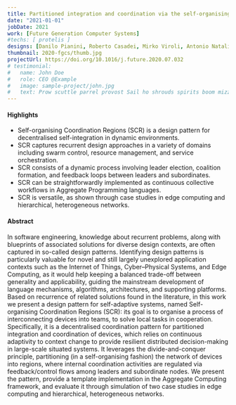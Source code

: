 ```yaml
---
title: Partitioned integration and coordination via the self-organising coordination regions pattern
date: "2021-01-01"
jobDate: 2021
work: [Future Generation Computer Systems]
#techs: [ protelis ]
designs: [Danilo Pianini, Roberto Casadei, Mirko Viroli, Antonio Natali]
thumbnail: 2020-fgcs/thumb.jpg
projectUrl: https://doi.org/10.1016/j.future.2020.07.032
# testimonial:
#   name: John Doe
#   role: CEO @Example
#   image: sample-project/john.jpg
#   text: Prow scuttle parrel provost Sail ho shrouds spirits boom mizzenmast yardarm. Pinnace holystone mizzenmast quarter crow's nest nipperkin
---
```


#### Highlights

* Self-organising Coordination Regions (SCR) is a design pattern for decentralised self-integration in dynamic environments.
* SCR captures recurrent design approaches in a variety of domains including swarm control, resource management, and service orchestration.
* SCR consists of a dynamic process involving leader election, coalition formation, and feedback loops between leaders and subordinates.
* SCR can be straightforwardly implemented as continuous collective workflows in Aggregate Programming languages.
* SCR is versatile, as shown through case studies in edge computing and hierarchical, heterogeneous networks.

#### Abstract

In software engineering, knowledge about recurrent problems, along with blueprints of associated solutions for diverse design contexts, are often captured in so-called design patterns. Identifying design patterns is particularly valuable for novel and still largely unexplored application contexts such as the Internet of Things, Cyber–Physical Systems, and Edge Computing, as it would help keeping a balanced trade-off between generality and applicability, guiding the mainstream development of language mechanisms, algorithms, architectures, and supporting platforms. Based on recurrence of related solutions found in the literature, in this work we present a design pattern for self-adaptive systems, named Self-organising Coordination Regions (SCR): its goal is to organise a process of interconnecting devices into teams, to solve local tasks in cooperation. Specifically, it is a decentralised coordination pattern for partitioned integration and coordination of devices, which relies on continuous adaptivity to context change to provide resilient distributed decision-making in large-scale situated systems. It leverages the divide-and-conquer principle, partitioning (in a self-organising fashion) the network of devices into regions, where internal coordination activities are regulated via feedback/control flows among leaders and subordinate nodes. We present the pattern, provide a template implementation in the Aggregate Computing framework, and evaluate it through simulation of two case studies in edge computing and hierarchical, heterogeneous networks.
